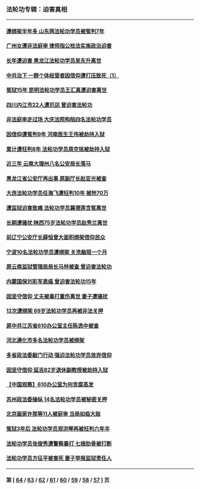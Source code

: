 ### 法轮功专辑：迫害真相
---
#### [遭绑架半年多 山东两法轮功学员被冤判7年](../../pages/nf4379/n13348475.md?11040430) 
#### [广州女遭非法庭审 律师指公检法实施政治迫害](../../pages/nf4379/n13348584.md?11040430) 
#### [长年遭迫害 黑龙江法轮功学员吴东升离世](../../pages/nf4379/n13347817.md?11040430) 
#### [中共治下 一群个体经营者因信仰遭打压致死（1）](../../pages/nf4379/n13343377.md?11040430) 
#### [冤狱15年 昆明法轮功学员王汇真遭迫害离世](../../pages/nf4379/n13345179.md?11040430) 
#### [四川内江市22人遭厄运 曾迫害法轮功](../../pages/nf4379/n13342909.md?11040430) 
#### [非法庭审走过场 大庆法院构陷四名法轮功学员](../../pages/nf4379/n13339286.md?11040430) 
#### [因信仰遭冤判9年 河南医生王伟被劫持入狱](../../pages/nf4379/n13338846.md?11040430) 
#### [累计遭枉判8年 法轮功学员周克铭被劫持入狱](../../pages/nf4379/n13336550.md?11040430) 
#### [近三年 云南大理州八名公安局长落马](../../pages/nf4379/n13335909.md?11040430) 
#### [黑龙江省公安厅再出事 原副厅长赵亚光被查](../../pages/nf4379/n13336443.md?11040430) 
#### [大连法轮功学员任海飞遭枉判10年 被抢70万](../../pages/nf4379/n13333905.md?11040430) 
#### [遭监狱迫害致瘫 法轮功学员冀德莲含冤离世](../../pages/nf4379/n13333238.md?11040430) 
#### [长期遭骚扰 陕西75岁法轮功学员赵秀兰离世](../../pages/nf4379/n13330763.md?11040430) 
#### [前辽宁公安厅长薛恒曾大面积绑架信仰民众](../../pages/nf4379/n13328815.md?11040430) 
#### [宁波10名法轮功学员遭绑架 关洗脑班一个月](../../pages/nf4379/n13328207.md?11040430) 
#### [原云南监狱管理局局长马林被查 曾迫害法轮功](../../pages/nf4379/n13329313.md?11040430) 
#### [内蒙国保刘彩军患癌 曾迫害法轮功15年](../../pages/nf4379/n13326454.md?11040430) 
#### [因坚守信仰 丈夫被毒打重伤离世 妻子遭骚扰](../../pages/nf4379/n13325952.md?11040430) 
#### [12次遭绑架 69岁法轮功学员再被非法关押](../../pages/nf4379/n13320677.md?11040430) 
#### [原中共江苏省610办公室主任陈逸中被查](../../pages/nf4379/n13326486.md?11040430) 
#### [河北遵化市多名法轮功学员被绑架](../../pages/nf4379/n13325194.md?11040430) 
#### [多省政法委敲门行动 强迫法轮功学员放弃信仰](../../pages/nf4379/n13325102.md?11040430) 
#### [因坚守信仰 延吉82岁退休副教授被劫持入狱](../../pages/nf4379/n13322611.md?11040430) 
#### [【中国观察】610办公室为何贪腐高发](../../pages/nf4379/n13324028.md?11040430) 
#### [苏州政法委操纵 14名法轮功学员被秘密关押](../../pages/nf4379/n13319891.md?11040430) 
#### [北京画家许那等11人被庭审 当局如临大敌](../../pages/nf4379/n13320838.md?11040430) 
#### [冤狱3年后 法轮功学员郑洪琴再被枉判六年半](../../pages/nf4379/n13317988.md?11040430) 
#### [法轮功学员张俊秀遭警察暴打 七根肋骨被打断](../../pages/nf4379/n13317436.md?11040430) 
#### [法轮功学员方征平被害死 妻子举报监狱责任人](../../pages/nf4379/n13315496.md?11040430) 

---
#### 第 [ [64](./64.md?11040430) / [63](./63.md?11040430) / [62](./62.md?11040430) / [61](./61.md?11040430) / [60](./60.md?11040430) / [59](./59.md?11040430) / [58](./58.md?11040430) / [57](./57.md?11040430) ] 页

